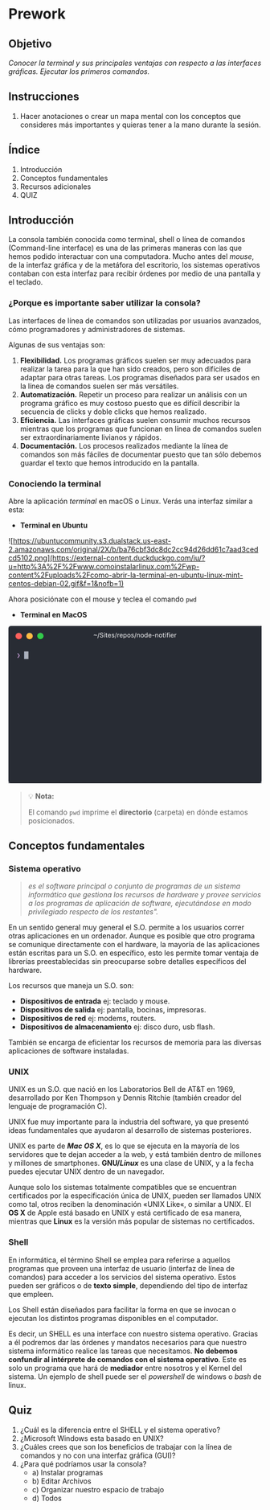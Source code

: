# Prework

## Objetivo

*Conocer la terminal y sus principales ventajas con respecto a las interfaces gráficas. Ejecutar los primeros comandos.*

## Instrucciones

1. Hacer anotaciones o crear un mapa mental con los conceptos que consideres más importantes y quieras tener a la mano durante la sesión.

## Índice

1. Introducción
2. Conceptos fundamentales
3. Recursos adicionales
4. QUIZ

## Introducción

La consola también conocida como terminal, shell o línea de comandos (Command-line interface) es una de las primeras maneras con las que hemos podido interactuar con una computadora. Mucho antes del *mouse*, de la interfaz gráfica y de la metáfora del escritorio, los sistemas operativos contaban con esta interfaz para recibir órdenes por medio de una pantalla y el teclado.

### ¿Porque es importante saber utilizar la consola?

Las interfaces de línea de comandos son utilizadas por usuarios avanzados, cómo programadores y administradores de sistemas.

Algunas de sus ventajas son:

1. **Flexibilidad.** Los programas gráficos suelen ser muy adecuados para realizar la tarea para la que han sido creados, pero son difíciles de adaptar para otras tareas. Los programas diseñados para ser usados en la línea de comandos suelen ser más versátiles.
2. **Automatización.** Repetir un proceso para realizar un análisis con un programa gráfico es muy costoso puesto que es difícil describir la secuencia de clicks y doble clicks que hemos realizado.
3. **Eficiencia.** Las interfaces gráficas suelen consumir muchos recursos mientras que los programas que funcionan en línea de comandos suelen ser extraordinariamente livianos y rápidos.
4. **Documentación.** Los procesos realizados mediante la línea de comandos son más fáciles de documentar puesto que tan sólo debemos guardar el texto que hemos introducido en la pantalla.

### Conociendo la terminal

Abre la aplicación *terminal* en macOS o Linux. Verás una interfaz similar a esta:

+ **Terminal en Ubuntu**

![https://ubuntucommunity.s3.dualstack.us-east-2.amazonaws.com/original/2X/b/ba76cbf3dc8dc2cc94d26dd61c7aad3cedcd5102.png](https://external-content.duckduckgo.com/iu/?u=http%3A%2F%2Fwww.comoinstalarlinux.com%2Fwp-content%2Fuploads%2Fcomo-abrir-la-terminal-en-ubuntu-linux-mint-centos-debian-02.gif&f=1&nofb=1)


Ahora posiciónate con el mouse y teclea el comando  `pwd`

+ **Terminal en MacOS**

![Untitled.png](https://raw.githubusercontent.com/mikaelbr/node-notifier/master/example/input-example.gif)

> 💡 **Nota:**
>
>El comando `pwd`  imprime el **directorio** (carpeta) en dónde estamos posicionados.

## Conceptos fundamentales

### Sistema operativo

>*es el software principal o conjunto de programas de un sistema informático que gestiona los recursos de hardware y provee servicios a los programas de aplicación de software, ejecutándose en modo privilegiado respecto de los restantes".*

En un sentido general muy general el S.O. permite a los usuarios correr otras aplicaciones en un ordenador. Aunque es posible que otro programa se comunique directamente con el hardware, la mayoría de las aplicaciones están escritas para un S.O. en específico, esto les permite tomar ventaja de librerías preestablecidas sin preocuparse sobre detalles específicos del hardware.

Los recursos que maneja un S.O. son:

- **Dispositivos de entrada** ej: teclado y mouse.
- **Dispositivos de salida** ej: pantalla, bocinas, impresoras.
- **Dispositivos de red** ej: modems, routers.
- **Dispositivos de almacenamiento** ej: disco duro, usb flash.

También se encarga de eficientar los recursos de memoria para las diversas aplicaciones de software instaladas.

### UNIX

UNIX es un S.O. que nació en los Laboratorios Bell de AT&T en 1969, desarrollado por Ken Thompson y Dennis Ritchie (también creador del lenguaje de programación C).

UNIX fue muy importante para la industria del software, ya que presentó ideas fundamentales que ayudaron al desarrollo de sistemas posteriores.

UNIX es parte de ***Mac OS X***, es lo que se ejecuta en la mayoría de los servidores que te dejan acceder a la web, y está también dentro de millones y millones de smartphones. **GNU/*Linux*** es una clase de UNIX, y a la fecha puedes ejecutar UNIX dentro de un navegador.

Aunque solo los sistemas totalmente compatibles que se encuentran certificados por la especificación única de UNIX, pueden ser llamados UNIX como tal, otros reciben la denominación «UNIX Like«, o similar a UNIX. El **OS X** de Apple está basado en UNIX y está certificado de esa manera, mientras que **Linux** es la versión más popular de sistemas no certificados.

### Shell

En informática, el término Shell se emplea para referirse a aquellos programas que proveen una interfaz de usuario (interfaz de línea de comandos) para acceder a los servicios del sistema operativo. Estos pueden ser gráficos o de **texto simple**, dependiendo del tipo de interfaz que empleen.

Los Shell están diseñados para facilitar la forma en que se invocan o ejecutan los distintos programas disponibles en el computador.

Es decir, un SHELL es una interface con nuestro sistema operativo. Gracias a él podremos dar las órdenes y mandatos necesarios para que nuestro sistema informático realice las tareas que necesitamos. **No debemos confundir al intérprete de comandos con el sistema operativo**. Este es solo un programa que hará de **mediador** entre nosotros y el Kernel del sistema. Un ejemplo de shell puede ser el *powershell* de windows o *bash* de linux.

## Quiz

1. ¿Cuál es la diferencia entre el SHELL y el sistema operativo?
2. ¿Microsoft Windows esta basado en UNIX?
3. ¿Cuáles crees que son los beneficios de trabajar con la línea de comandos y no con una interfaz gráfica (GUI)?
4. ¿Para qué podríamos usar la consola?
    - a) Instalar programas
    - b) Editar Archivos
    - c) Organizar nuestro espacio de trabajo
    - d) Todos

